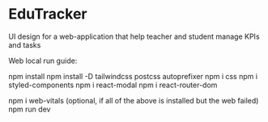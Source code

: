 # EduTracker
UI design for a web-application that help teacher and student manage KPIs and tasks

Web local run guide:

npm install
npm install -D tailwindcss postcss autoprefixer
npm i css
npm i styled-components
npm i react-modal
npm i react-router-dom

npm i web-vitals (optional, if all of the above is installed but the web failed)
npm run dev